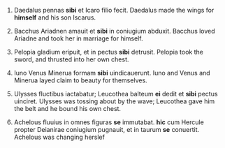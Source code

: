 1. Daedalus pennas **sibi** et Icaro filio fecit.
Daedalus made the wings for **himself** and his son Iscarus. 

2. Bacchus Ariadnen amauit et **sibi** in coniugium abduxit.
Bacchus loved Ariadne and took her in marriage for himself. 

3. Pelopia gladium eripuit, et in pectus **sibi** detrusit.
Pelopia took the sword, and thrusted into her own chest. 

4. Iuno Venus Minerua formam **sibi** uindicauerunt.
Iuno and Venus and Minerua layed claim to beauty for themselves. 

5. Ulysses fluctibus iactabatur; Leucothea balteum **ei** dedit et **sibi** pectus uinciret.
Ulysses was tossing about by the wave; Leucothea gave him the belt and he bound his own chest. 

6. Achelous fluuius in omnes figuras **se** immutabat. **hic** cum Hercule propter Deianirae coniugium pugnauit, et in taurum **se** conuertit.
Achelous was changing herslef
